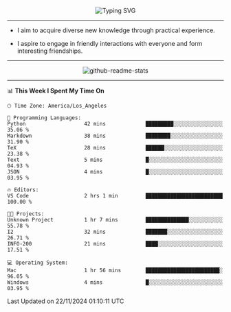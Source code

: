 <p align="center">
  <img src="https://readme-typing-svg.demolab.com?font=Fira+Code&weight=500&size=32&duration=2500&pause=1600&center=true&vCenter=true&random=false&width=1024&height=64&lines=Hi+there+%F0%9F%91%8B;I'm+delighted+you+could+make+it+here+%F0%9F%8E%89;I'm+Harry%2C+a+college+student+still+finding+my+way" alt="Typing SVG" />
</p>


---


- I aim to acquire diverse new knowledge through practical experience.

- I aspire to engage in friendly interactions with everyone and form interesting friendships.


---


<p align="center">
  <img src="https://github-readme-stats.vercel.app/api?username=Harry-Jing&show_icons=true" alt="github-readme-stats"/>
</p>


---

<!--START_SECTION:waka-->
📊 **This Week I Spent My Time On** 

```text
🕑︎ Time Zone: America/Los_Angeles

💬 Programming Languages: 
Python                   42 mins             █████████░░░░░░░░░░░░░░░░   35.06 % 
Markdown                 38 mins             ████████░░░░░░░░░░░░░░░░░   31.90 % 
TeX                      28 mins             ██████░░░░░░░░░░░░░░░░░░░   23.38 % 
Text                     5 mins              █░░░░░░░░░░░░░░░░░░░░░░░░   04.93 % 
JSON                     4 mins              █░░░░░░░░░░░░░░░░░░░░░░░░   03.95 % 

🔥 Editors: 
VS Code                  2 hrs 1 min         █████████████████████████   100.00 % 

🐱‍💻 Projects: 
Unknown Project          1 hr 7 mins         ██████████████░░░░░░░░░░░   55.78 % 
I2                       32 mins             ███████░░░░░░░░░░░░░░░░░░   26.71 % 
INFO-200                 21 mins             ████░░░░░░░░░░░░░░░░░░░░░   17.51 % 

💻 Operating System: 
Mac                      1 hr 56 mins        ████████████████████████░   96.05 % 
Windows                  4 mins              █░░░░░░░░░░░░░░░░░░░░░░░░   03.95 % 
```


 Last Updated on 22/11/2024 01:10:11 UTC
<!--END_SECTION:waka-->
